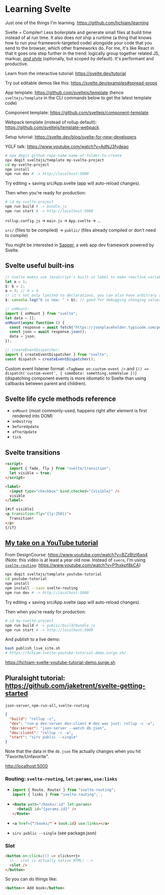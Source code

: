 # Learning Svelte

Just one of the things I'm learning. <https://github.com/hchiam/learning>

Svelte = Compiler! Less boilerplate and generate small files at build time instead of at run time. It also does _*not*_ ship a runtime (a thing that knows how to run your framework-targeted code) alongside your code that you send to the browser, which other frameworks do. For me, it's like React in that it goes one step further in the trend: logically group together related JS, markup, [_and style_](https://css-tricks.com/what-i-like-about-writing-styles-with-svelte) (optionally, but scoped by default). It's performant and productive.

Learn from the interactive tutorial: <https://svelte.dev/tutorial>

Try out editable demos like this: <https://svelte.dev/examples#spread-props>

App template: <https://github.com/sveltejs/template> (hence `sveltejs/template` in the CLI commands below to get the latest template code)

Component template: <https://github.com/sveltejs/component-template>

Webpack template (instead of rollup default): <https://github.com/sveltejs/template-webpack>

Setup tutorial: <https://svelte.dev/blog/svelte-for-new-developers>

YGLF talk: <https://www.youtube.com/watch?v=AdNJ3fydeao>

```bash
# npx degit github-repo-name name-of-folder-to-create
npx degit sveltejs/template my-svelte-project
cd my-svelte-project
npm install
npm run dev # -> http://localhost:5000
```

Try editing + saving src/App.svelte (app will auto-reload changes).

Then when you're ready for production:

```bash
# cd my-svelte-project
npm run build # -> bundle.js
npm run start # -> http://localhost:5000
```

`rollup.config.js` -> `main.js` -> `App.svelte` -> ...

`src/` (files to be compiled) -> `public/` (files already compiled or don't need to compile)

You might be interested in [Sapper](https://github.com/hchiam/learning-sapper), a web app dev framework powered by Svelte.

## Svelte useful built-ins

```js
// Svelte makes use JavaScript's built-in label to make reactive variables and function calls:
let a = 1;
$: b = 2;
a = 3; // b = 4
// it's not only limited to declarations, you can also have arbitrary statements:
$: console.log("b is now: " + b); // good for debugging changing values
```

```js
// onMount:
import { onMount } from "svelte";
let data = [];
onMount(async function () {
  const response = await fetch("https://jsonplaceholder.typicode.com/posts");
  const json = await response.json();
  data = json;
});
```

```js
// createEventDispatcher:
import { createEventDispatcher } from "svelte";
const dispatch = createEventDispatcher();
```

Custom event listener format: `<TagName on:custom-event />` and `{() => dispatch('custom-event', { someData: something.someValue })}` (dispatching component events is more idiomatic to Svelte than using callbacks between parent and children).

## Svelte life cycle methods reference

- `onMount` (most commonly-used, happens right after element is first rendered into DOM)
- `onDestroy`
- `beforeUpdate`
- `afterUpdate`
- `tick`

## Svelte transitions

```html
<script>
  import { fade, fly } from "svelte/transition";
  let visible = true;
</script>

<label>
  <input type="checkbox" bind:checked="{visible}" />
  visible
</label>

{#if visible}
<p transition:fly="{{y:250}}">
  Transition!
</p>
{/if}
```

## [My take on a YouTube tutorial](https://github.com/hchiam/learning-svelte/tree/master/youtube-tutorial)

From DesignCourse: <https://www.youtube.com/watch?v=BZzBtzl6aq4> (Note: this video is at least a year old now. Instead of `svero`, I'm using [`svelte-routing`](https://github.com/EmilTholin/svelte-routing): <https://www.youtube.com/watch?v=P1hxkpf8kCA>)

```bash
npx degit sveltejs/template youtube-tutorial
cd youtube-tutorial
npm install
npm install --save svelte-routing
npm run dev # -> http://localhost:5000
```

Try editing + saving src/App.svelte (app will auto-reload changes).

Then when you're ready for production:

```bash
# cd my-svelte-project
npm run build # -> public/build/bundle.js
npm run start # -> http://localhost:5000
```

And publish to a live demo:

```bash
bash publish_live_site.sh
# https://hchiam-svelte-youtube-tutorial-demo.surge.sh/
```

<https://hchiam-svelte-youtube-tutorial-demo.surge.sh>

## Pluralsight tutorial: <https://github.com/jaketrent/svelte-getting-started>

`json-server`, `npm-run-all`, `svelte-routing`

```json
{
  "build": "rollup -c",
  "dev": "run-p dev:server dev:client # dev was just: rollup -c -w",
  "dev:server": "json-server --watch db.json",
  "dev:client": "rollup -c -w",
  "start": "sirv public --single"
}
```

Note that the data in the `db.json` file actually changes when you hit "Favorite/Unfavorite".

<http://localhost:5000>

### Routing: `svelte-routing`, `let:params`, `use:links`

- ```js
  import { Route, Router } from "svelte-routing";
  import { links } from "svelte-routing";`;
  ```

- ```html
  <Route path="/books/:id" let:params>
    <Detail id="{params.id}" />
  </Route>
  ```

- ```html
  <a href={"/books/" + book.id} use:links></a>
  ```

- `sirv public --single` (see package.json)

### Slot

```html
<button on:click={() => clicks++}>
  <!-- slot is actually native HTML! -->
  <slot />
</button>
```

So you can do things like:

```html
<button>+ Add book</button>
```
